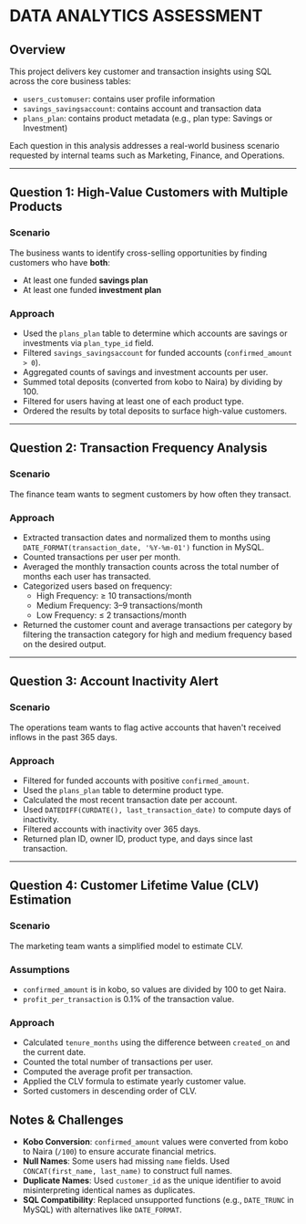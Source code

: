 # DATA ANALYTICS ASSESSMENT

## Overview

This project delivers key customer and transaction insights using SQL across the core business tables:  
- `users_customuser`: contains user profile information  
- `savings_savingsaccount`: contains account and transaction data  
- `plans_plan`: contains product metadata (e.g., plan type: Savings or Investment)

Each question in this analysis addresses a real-world business scenario requested by internal teams such as Marketing, Finance, and Operations.

---

## Question 1: High-Value Customers with Multiple Products

### Scenario
The business wants to identify cross-selling opportunities by finding customers who have **both**:
- At least one funded **savings plan**
- At least one funded **investment plan**

### Approach
- Used the `plans_plan` table to determine which accounts are savings or investments via `plan_type_id` field.
- Filtered `savings_savingsaccount` for funded accounts (`confirmed_amount > 0`).
- Aggregated counts of savings and investment accounts per user.
- Summed total deposits (converted from kobo to Naira) by dividing by 100.
- Filtered for users having at least one of each product type.
- Ordered the results by total deposits to surface high-value customers.

---

## Question 2: Transaction Frequency Analysis

### Scenario
The finance team wants to segment customers by how often they transact.

### Approach
- Extracted transaction dates and normalized them to months using `DATE_FORMAT(transaction_date, '%Y-%m-01')` function in MySQL.
- Counted transactions per user per month.
- Averaged the monthly transaction counts across the total number of months each user has transacted.
- Categorized users based on frequency:
  - High Frequency: ≥ 10 transactions/month
  - Medium Frequency: 3–9 transactions/month
  - Low Frequency: ≤ 2 transactions/month
- Returned the customer count and average transactions per category by filtering the transaction category for high and medium frequency based on the desired output.

---

## Question 3: Account Inactivity Alert

### Scenario
The operations team wants to flag active accounts that haven't received inflows in the past 365 days.

### Approach
- Filtered for funded accounts with positive `confirmed_amount`.
- Used the `plans_plan` table to determine product type.
- Calculated the most recent transaction date per account.
- Used `DATEDIFF(CURDATE(), last_transaction_date)` to compute days of inactivity.
- Filtered accounts with inactivity over 365 days.
- Returned plan ID, owner ID, product type, and days since last transaction.

---

## Question 4: Customer Lifetime Value (CLV) Estimation

### Scenario
The marketing team wants a simplified model to estimate CLV.

### Assumptions
- `confirmed_amount` is in kobo, so values are divided by 100 to get Naira.
- `profit_per_transaction` is 0.1% of the transaction value.

### Approach
- Calculated `tenure_months` using the difference between `created_on` and the current date.
- Counted the total number of transactions per user.
- Computed the average profit per transaction.
- Applied the CLV formula to estimate yearly customer value.
- Sorted customers in descending order of CLV.


## Notes & Challenges

- **Kobo Conversion**: `confirmed_amount` values were converted from kobo to Naira (`/100`) to ensure accurate financial metrics.
- **Null Names**: Some users had missing `name` fields. Used `CONCAT(first_name, last_name)` to construct full names.
- **Duplicate Names**: Used `customer_id` as the unique identifier to avoid misinterpreting identical names as duplicates.
- **SQL Compatibility**: Replaced unsupported functions (e.g., `DATE_TRUNC` in MySQL) with alternatives like `DATE_FORMAT`.


